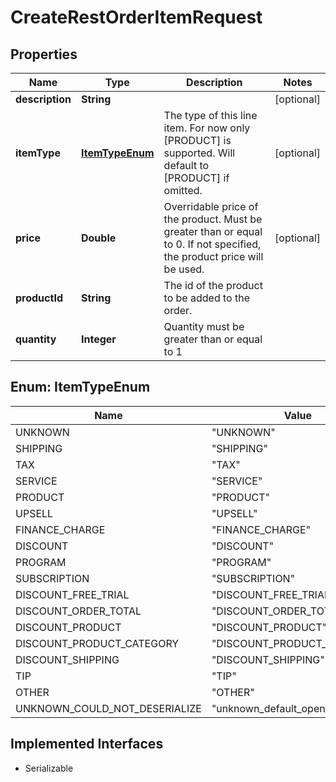 

# CreateRestOrderItemRequest


## Properties

| Name | Type | Description | Notes |
|------------ | ------------- | ------------- | -------------|
|**description** | **String** |  |  [optional] |
|**itemType** | [**ItemTypeEnum**](#ItemTypeEnum) | The type of this line item. For now only [PRODUCT] is supported. Will default to [PRODUCT] if omitted. |  [optional] |
|**price** | **Double** | Overridable price of the product. Must be greater than or equal to 0. If not specified, the product price will be used. |  [optional] |
|**productId** | **String** | The id of the product to be added to the order. |  |
|**quantity** | **Integer** | Quantity must be greater than or equal to 1 |  |



## Enum: ItemTypeEnum

| Name | Value |
|---- | -----|
| UNKNOWN | &quot;UNKNOWN&quot; |
| SHIPPING | &quot;SHIPPING&quot; |
| TAX | &quot;TAX&quot; |
| SERVICE | &quot;SERVICE&quot; |
| PRODUCT | &quot;PRODUCT&quot; |
| UPSELL | &quot;UPSELL&quot; |
| FINANCE_CHARGE | &quot;FINANCE_CHARGE&quot; |
| DISCOUNT | &quot;DISCOUNT&quot; |
| PROGRAM | &quot;PROGRAM&quot; |
| SUBSCRIPTION | &quot;SUBSCRIPTION&quot; |
| DISCOUNT_FREE_TRIAL | &quot;DISCOUNT_FREE_TRIAL&quot; |
| DISCOUNT_ORDER_TOTAL | &quot;DISCOUNT_ORDER_TOTAL&quot; |
| DISCOUNT_PRODUCT | &quot;DISCOUNT_PRODUCT&quot; |
| DISCOUNT_PRODUCT_CATEGORY | &quot;DISCOUNT_PRODUCT_CATEGORY&quot; |
| DISCOUNT_SHIPPING | &quot;DISCOUNT_SHIPPING&quot; |
| TIP | &quot;TIP&quot; |
| OTHER | &quot;OTHER&quot; |
| UNKNOWN_COULD_NOT_DESERIALIZE | &quot;unknown_default_open_api&quot; |


## Implemented Interfaces

* Serializable

